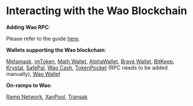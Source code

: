 # Interacting with the Wao Blockchain

**Adding Wao RPC**:&#x20;

Please refer to the guide [here](https://tutorials.waoscan.com/tutorials/network-tutorials/adding-fuse-network-to-metamask).



**Wallets supporting the Wao blockchain**:

[Metamask](https://metamask.io), [imToken](https://imtoken.im), [Math Wallet](https://mathwallet.org), [AlphaWallet](https://alphawallet.com), [Brave Wallet](https://brave.com/wallet/), [BitKeep](https://bitkeep.com/), [Krystal](https://krystal.app), [SafePal](https://safepal.io/), [Wao Cash](https://fuse.cash), [TokenPocket](https://www.tokenpocket.pro/en/) (RPC needs to be added manually), [Wao Wallet](https://play.google.com/store/apps/details?id=io.fuse.fusecash\&hl=en\&gl=US)



**On-ramps to Wao**:

[Ramp Network](https://ramp.network), [XanPool](https://xanpool.com/), [Transak](https://transak.com/)
